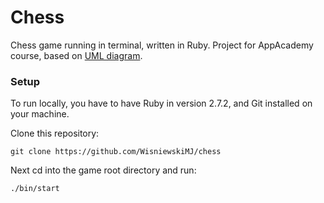 # Chess

Chess game running in terminal, written in Ruby. Project for AppAcademy course, 
based on [UML diagram](https://assets.aaonline.io/fullstack/ruby/assets/Chess_Diagram.png).

### Setup

To run locally, you have to have Ruby in version 2.7.2, and Git installed on your machine.

Clone this repository:
```
git clone https://github.com/WisniewskiMJ/chess
```
Next cd into the game root directory and run:
```
./bin/start
```